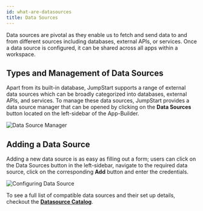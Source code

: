```yaml
---
id: what-are-datasources
title: Data Sources
---
```


Data sources are pivotal as they enable us to fetch and send data to and from different sources including databases, external APIs, or services. Once a data source is configured, it can be shared across all apps within a workspace.

<div style={{paddingTop:'24px', paddingBottom:'24px'}}>

## Types and Management of Data Sources

Apart from its built-in database, JumpStart supports a range of external data sources which can be broadly categorized into databases, external APIs, and services. To manage these data sources, JumpStart provides a data source manager that can be opened by clicking on the **Data Sources** button located on the left-sidebar of the App-Builder. 

<div style={{textAlign: 'center'}}>
    <img className="screenshot-full" src="/img/jumpstart-concepts/what-are-datasources/data-source-manager-v2.png" alt="Data Source Manager" />
</div>

</div>

<div style={{paddingTop:'24px', paddingBottom:'24px'}}>

## Adding a Data Source

Adding a new data source is as easy as filling out a form; users can click on the Data Sources button in the left-sidebar, navigate to the required data source, click on the corresponding **Add** button and enter the credentials.

<div style={{textAlign: 'center'}}>
    <img className="screenshot-full" src="/img/jumpstart-concepts/what-are-datasources/configure-datasource-v2.gif" alt="Configuring Data Source" />
</div>

</div>

To see a full list of compatible data sources and their set up details, checkout the **[Datasource Catalog](/docs/data-sources/overview)**.



